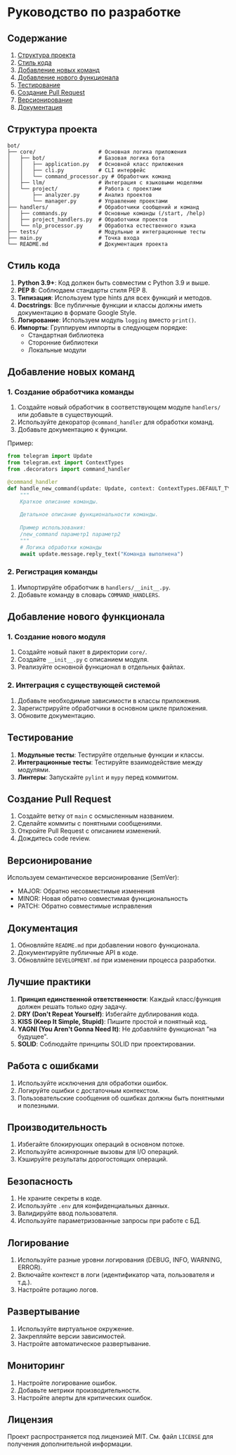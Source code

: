 # Руководство по разработке

## Содержание
1. [Структура проекта](#структура-проекта)
2. [Стиль кода](#стиль-кода)
3. [Добавление новых команд](#добавление-новых-команд)
4. [Добавление нового функционала](#добавление-нового-функционала)
5. [Тестирование](#тестирование)
6. [Создание Pull Request](#создание-pull-request)
7. [Версионирование](#версионирование)
8. [Документация](#документация)

## Структура проекта

```
bot/
├── core/                    # Основная логика приложения
│   ├── bot/                 # Базовая логика бота
│   │   ├── application.py   # Основной класс приложения
│   │   ├── cli.py           # CLI интерфейс
│   │   └── command_processor.py # Обработчик команд
│   ├── llm/                 # Интеграция с языковыми моделями
│   └── project/             # Работа с проектами
│       ├── analyzer.py      # Анализ проектов
│       └── manager.py       # Управление проектами
├── handlers/                # Обработчики сообщений и команд
│   ├── commands.py          # Основные команды (/start, /help)
│   ├── project_handlers.py  # Обработчики проектов
│   └── nlp_processor.py     # Обработка естественного языка
├── tests/                   # Модульные и интеграционные тесты
├── main.py                  # Точка входа
└── README.md                # Документация проекта
```

## Стиль кода

1. **Python 3.9+**: Код должен быть совместим с Python 3.9 и выше.
2. **PEP 8**: Соблюдаем стандарты стиля PEP 8.
3. **Типизация**: Используем type hints для всех функций и методов.
4. **Docstrings**: Все публичные функции и классы должны иметь документацию в формате Google Style.
5. **Логирование**: Используем модуль `logging` вместо `print()`.
6. **Импорты**: Группируем импорты в следующем порядке:
   - Стандартная библиотека
   - Сторонние библиотеки
   - Локальные модули

## Добавление новых команд

### 1. Создание обработчика команды

1. Создайте новый обработчик в соответствующем модуле `handlers/` или добавьте в существующий.
2. Используйте декоратор `@command_handler` для обработки команд.
3. Добавьте документацию к функции.

Пример:

```python
from telegram import Update
from telegram.ext import ContextTypes
from .decorators import command_handler

@command_handler
def handle_new_command(update: Update, context: ContextTypes.DEFAULT_TYPE) -> None:
    """
    Краткое описание команды.
    
    Детальное описание функциональности команды.
    
    Пример использования:
    /new_command параметр1 параметр2
    """
    # Логика обработки команды
    await update.message.reply_text("Команда выполнена")
```

### 2. Регистрация команды

1. Импортируйте обработчик в `handlers/__init__.py`.
2. Добавьте команду в словарь `COMMAND_HANDLERS`.

## Добавление нового функционала

### 1. Создание нового модуля

1. Создайте новый пакет в директории `core/`.
2. Создайте `__init__.py` с описанием модуля.
3. Реализуйте основной функционал в отдельных файлах.

### 2. Интеграция с существующей системой

1. Добавьте необходимые зависимости в классы приложения.
2. Зарегистрируйте обработчики в основном цикле приложения.
3. Обновите документацию.

## Тестирование

1. **Модульные тесты**: Тестируйте отдельные функции и классы.
2. **Интеграционные тесты**: Тестируйте взаимодействие между модулями.
3. **Линтеры**: Запускайте `pylint` и `mypy` перед коммитом.

## Создание Pull Request

1. Создайте ветку от `main` с осмысленным названием.
2. Сделайте коммиты с понятными сообщениями.
3. Откройте Pull Request с описанием изменений.
4. Дождитесь code review.

## Версионирование

Используем семантическое версионирование (SemVer):
- MAJOR: Обратно несовместимые изменения
- MINOR: Новая обратно совместимая функциональность
- PATCH: Обратно совместимые исправления

## Документация

1. Обновляйте `README.md` при добавлении нового функционала.
2. Документируйте публичные API в коде.
3. Обновляйте `DEVELOPMENT.md` при изменении процесса разработки.

## Лучшие практики

1. **Принцип единственной ответственности**: Каждый класс/функция должен решать только одну задачу.
2. **DRY (Don't Repeat Yourself)**: Избегайте дублирования кода.
3. **KISS (Keep It Simple, Stupid)**: Пишите простой и понятный код.
4. **YAGNI (You Aren't Gonna Need It)**: Не добавляйте функционал "на будущее".
5. **SOLID**: Соблюдайте принципы SOLID при проектировании.

## Работа с ошибками

1. Используйте исключения для обработки ошибок.
2. Логируйте ошибки с достаточным контекстом.
3. Пользовательские сообщения об ошибках должны быть понятными и полезными.

## Производительность

1. Избегайте блокирующих операций в основном потоке.
2. Используйте асинхронные вызовы для I/O операций.
3. Кэшируйте результаты дорогостоящих операций.

## Безопасность

1. Не храните секреты в коде.
2. Используйте `.env` для конфиденциальных данных.
3. Валидируйте ввод пользователя.
4. Используйте параметризованные запросы при работе с БД.

## Логирование

1. Используйте разные уровни логирования (DEBUG, INFO, WARNING, ERROR).
2. Включайте контекст в логи (идентификатор чата, пользователя и т.д.).
3. Настройте ротацию логов.

## Развертывание

1. Используйте виртуальное окружение.
2. Закрепляйте версии зависимостей.
3. Настройте автоматическое развертывание.

## Мониторинг

1. Настройте логирование ошибок.
2. Добавьте метрики производительности.
3. Настройте алерты для критических ошибок.

## Лицензия

Проект распространяется под лицензией MIT. См. файл `LICENSE` для получения дополнительной информации.
